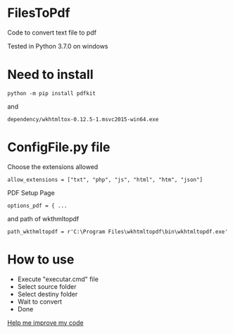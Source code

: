 # FilesToPdf

Code to convert text file to pdf

Tested in Python 3.7.0 on windows

# Need to install

    python -m pip install pdfkit
    
and 

    dependency/wkhtmltox-0.12.5-1.msvc2015-win64.exe

# ConfigFile.py file

Choose the extensions allowed

    allow_extensions = ["txt", "php", "js", "html", "htm", "json"]
    
PDF Setup Page

    options_pdf = { ...
    
and path of wkthmltopdf 

    path_wkthmltopdf = r'C:\Program Files\wkhtmltopdf\bin\wkhtmltopdf.exe'

# How to use

 - Execute "executar.cmd" file
 - Select source folder
 - Select destiny folder
 - Wait to convert
 - Done

[Help me improve my code](https://pt.stackoverflow.com/questions/333694/como-fazer-com-que-o-pdfkit-ignore-as-extens%C3%B5es/333706?noredirect=1#comment675052_333706)
